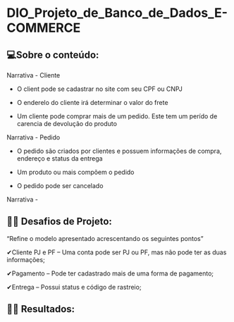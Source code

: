 DIO_Projeto_de_Banco_de_Dados_E-COMMERCE
========================================

💻Sobre o conteúdo:
------------------

Narrativa - Cliente 

- O client pode se cadastrar no site com seu CPF ou CNPJ

- O enderelo do cliente irá determinar o valor do frete

- Um cliente pode comprar mais de um pedido. Este tem um perído de carencia de devolução do produto

Narrativa - Pedido

- O pedido são criados por clientes e possuem informações de compra, endereço e status da entrega

- Um produto ou mais compõem o pedido

- O pedido pode ser cancelado

Narrativa - 



👩‍🔧 Desafios de Projeto:
--------------------------

“Refine o modelo apresentado acrescentando os seguintes pontos”

✔Cliente PJ e PF – Uma conta pode ser PJ ou PF, mas não pode ter as duas informações;

✔Pagamento – Pode ter cadastrado mais de uma forma de pagamento;

✔Entrega – Possui status e código de rastreio;



👩‍💻 Resultados:
-------------------------
